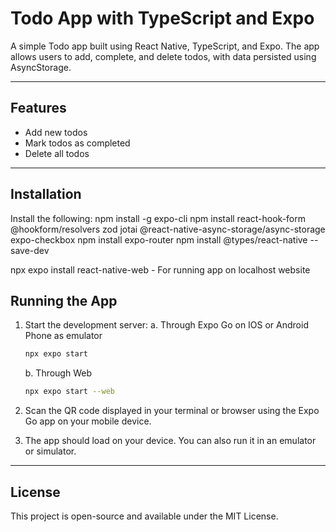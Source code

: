 # Todo App with TypeScript and Expo

A simple Todo app built using React Native, TypeScript, and Expo. The app allows users to add, complete, and delete todos, with data persisted using AsyncStorage.

---

## Features
- Add new todos
- Mark todos as completed
- Delete all todos

---

## Installation
Install the following:
npm install -g expo-cli
npm install react-hook-form @hookform/resolvers zod jotai @react-native-async-storage/async-storage expo-checkbox
npm install expo-router
npm install @types/react-native --save-dev

npx expo install react-native-web - For running app on localhost website

## Running the App

1. Start the development server:
   a. Through Expo Go on IOS or Android Phone as emulator
   ```bash
   npx expo start
   ```
   b. Through Web
      ```bash
   npx expo start --web
   ```
2. Scan the QR code displayed in your terminal or browser using the Expo Go app on your mobile device.

3. The app should load on your device. You can also run it in an emulator or simulator.

---

## License
This project is open-source and available under the MIT License.
